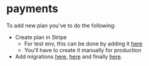 # payments

To add new plan you've to do the following:

* Create plan in Stripe
  * For test env, this can be done by adding it [here](https://github.com/koding/koding/blob/master/go/src/socialapi/workers/payment/paymentplan/paymentplan.go#L42)
  * You'll have to create it manually for production
* Add migrations [here](https://github.com/koding/koding/tree/master/go/src/socialapi/db/sql/payment_definition), [here](https://github.com/koding/koding/tree/master/go/src/socialapi/db/sql/migrations) and finally [here](https://github.com/koding/koding/blob/master/config/generateRunFile.coffee#L191).
